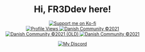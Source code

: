 <h1 align="center">Hi, FR3Ddev here!</h1>

<div align="center">
    <a href="https://ko-fi.com/J3J1FVEH0"> <img src="https://ko-fi.com/img/githubbutton_sm.svg" alt="Support me on Ko-fi"/> </a>
</div>

<div align="center">
    <a href="https://github.com/FR3Ddev"> <img src="https://komarev.com/ghpvc/?username=FR3Ddev&style=flat" alt="Profile Views"/> </a>
    <a href="[https://discord.gg/AWTU67ZK5e](https://discord.gg/AWTU67ZK5e)-985275830412382250"> <img src="https://badgen.net/discord/members/sapphiredevs-1044098950455627867" alt="Danish Community ©2021"/> </a>
    <a href="https://discord.gg/AWTU67ZK5e"> <img src="https://badgen.net/discord/members/rTT52gJC3J" alt="Danish Community ©2021 (OLD)"/> </a>
    <a href="[https://discord.gg/AWTU67ZK5e](https://discord.gg/AWTU67ZK5e)"> <img src="https://badgen.net/discord/members/TKz7BMwEap" alt="Danish Community ©2021"/> </a>

[![My Discord](https://badge.FR3Ddev/api/?id=539873160183414785)](https://discord.com/users/539873160183414785)
</div>
